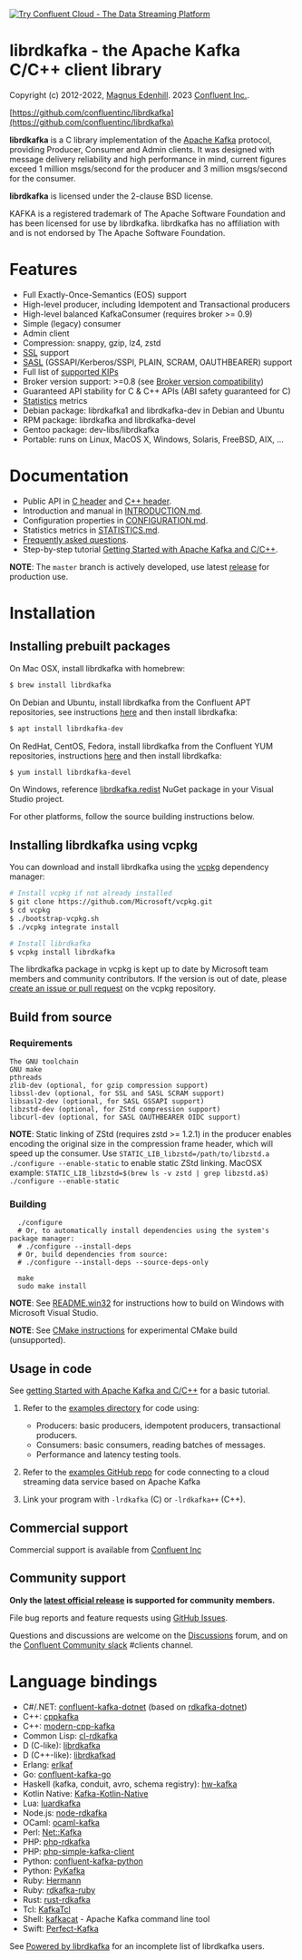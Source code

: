 [![Try Confluent Cloud - The Data Streaming Platform](https://images.ctfassets.net/8vofjvai1hpv/10bgcSfn5MzmvS4nNqr94J/af43dd2336e3f9e0c0ca4feef4398f6f/confluent-banner-v2.svg)](https://confluent.cloud/signup?utm_source=github&utm_medium=banner&utm_campaign=oss-repos&utm_term=librdkafka)

librdkafka - the Apache Kafka C/C++ client library
==================================================

Copyright (c) 2012-2022, [Magnus Edenhill](http://www.edenhill.se/).
              2023 [Confluent Inc.](https://www.confluent.io/).

[https://github.com/confluentinc/librdkafka](https://github.com/confluentinc/librdkafka)

**librdkafka** is a C library implementation of the
[Apache Kafka](https://kafka.apache.org/) protocol, providing Producer, Consumer
and Admin clients. It was designed with message delivery reliability
and high performance in mind, current figures exceed 1 million msgs/second for
the producer and 3 million msgs/second for the consumer.

**librdkafka** is licensed under the 2-clause BSD license.

KAFKA is a registered trademark of The Apache Software Foundation and
has been licensed for use by librdkafka. librdkafka has no
affiliation with and is not endorsed by The Apache Software Foundation.


# Features #
  * Full Exactly-Once-Semantics (EOS) support
  * High-level producer, including Idempotent and Transactional producers
  * High-level balanced KafkaConsumer (requires broker >= 0.9)
  * Simple (legacy) consumer
  * Admin client
  * Compression: snappy, gzip, lz4, zstd
  * [SSL](https://github.com/confluentinc/librdkafka/wiki/Using-SSL-with-librdkafka) support
  * [SASL](https://github.com/confluentinc/librdkafka/wiki/Using-SASL-with-librdkafka) (GSSAPI/Kerberos/SSPI, PLAIN, SCRAM, OAUTHBEARER) support
  * Full list of [supported KIPs](INTRODUCTION.md#supported-kips)
  * Broker version support: >=0.8 (see [Broker version compatibility](INTRODUCTION.md#broker-version-compatibility))
  * Guaranteed API stability for C & C++ APIs (ABI safety guaranteed for C)
  * [Statistics](STATISTICS.md) metrics
  * Debian package: librdkafka1 and librdkafka-dev in Debian and Ubuntu
  * RPM package: librdkafka and librdkafka-devel
  * Gentoo package: dev-libs/librdkafka
  * Portable: runs on Linux, MacOS X, Windows, Solaris, FreeBSD, AIX, ...

# Documentation

 * Public API in [C header](src/rdkafka.h) and [C++ header](src-cpp/rdkafkacpp.h).
 * Introduction and manual in [INTRODUCTION.md](https://github.com/confluentinc/librdkafka/blob/master/INTRODUCTION.md).
 * Configuration properties in
[CONFIGURATION.md](https://github.com/confluentinc/librdkafka/blob/master/CONFIGURATION.md).
 * Statistics metrics in [STATISTICS.md](https://github.com/confluentinc/librdkafka/blob/master/STATISTICS.md).
 * [Frequently asked questions](https://github.com/confluentinc/librdkafka/wiki).
 * Step-by-step tutorial [Getting Started with Apache Kafka and C/C++](https://developer.confluent.io/get-started/c/).

**NOTE**: The `master` branch is actively developed, use latest [release](https://github.com/confluentinc/librdkafka/releases) for production use.


# Installation

## Installing prebuilt packages

On Mac OSX, install librdkafka with homebrew:

```bash
$ brew install librdkafka
```

On Debian and Ubuntu, install librdkafka from the Confluent APT repositories,
see instructions [here](https://docs.confluent.io/current/installation/installing_cp/deb-ubuntu.html#get-the-software) and then install librdkafka:

 ```bash
 $ apt install librdkafka-dev
 ```

On RedHat, CentOS, Fedora, install librdkafka from the Confluent YUM repositories,
instructions [here](https://docs.confluent.io/current/installation/installing_cp/rhel-centos.html#get-the-software) and then install librdkafka:

```bash
$ yum install librdkafka-devel
```

On Windows, reference [librdkafka.redist](https://www.nuget.org/packages/librdkafka.redist/) NuGet package in your Visual Studio project.


For other platforms, follow the source building instructions below.


## Installing librdkafka using vcpkg

You can download and install librdkafka using the [vcpkg](https://github.com/Microsoft/vcpkg) dependency manager:

```bash
# Install vcpkg if not already installed
$ git clone https://github.com/Microsoft/vcpkg.git
$ cd vcpkg
$ ./bootstrap-vcpkg.sh
$ ./vcpkg integrate install

# Install librdkafka
$ vcpkg install librdkafka
```

The librdkafka package in vcpkg is kept up to date by Microsoft team members and community contributors.
If the version is out of date, please [create an issue or pull request](https://github.com/Microsoft/vcpkg) on the vcpkg repository.


## Build from source

### Requirements
	The GNU toolchain
	GNU make
   	pthreads
	zlib-dev (optional, for gzip compression support)
	libssl-dev (optional, for SSL and SASL SCRAM support)
	libsasl2-dev (optional, for SASL GSSAPI support)
	libzstd-dev (optional, for ZStd compression support)
	libcurl-dev (optional, for SASL OAUTHBEARER OIDC support)

**NOTE**: Static linking of ZStd (requires zstd >= 1.2.1) in the producer
          enables encoding the original size in the compression frame header,
          which will speed up the consumer.
          Use `STATIC_LIB_libzstd=/path/to/libzstd.a ./configure --enable-static`
          to enable static ZStd linking.
          MacOSX example:
          `STATIC_LIB_libzstd=$(brew ls -v zstd | grep libzstd.a$) ./configure --enable-static`


### Building

      ./configure
      # Or, to automatically install dependencies using the system's package manager:
      # ./configure --install-deps
      # Or, build dependencies from source:
      # ./configure --install-deps --source-deps-only

      make
      sudo make install


**NOTE**: See [README.win32](README.win32) for instructions how to build
          on Windows with Microsoft Visual Studio.

**NOTE**: See [CMake instructions](packaging/cmake/README.md) for experimental
          CMake build (unsupported).


## Usage in code

See [getting Started with Apache Kafka and C/C++](https://developer.confluent.io/get-started/c/) for a basic tutorial.

1. Refer to the [examples directory](examples/) for code using:

    * Producers: basic producers, idempotent producers, transactional producers.
    * Consumers: basic consumers, reading batches of messages.
    * Performance and latency testing tools.

2. Refer to the [examples GitHub repo](https://github.com/confluentinc/examples/tree/master/clients/cloud/c) for code connecting to a cloud streaming data service based on Apache Kafka

3. Link your program with `-lrdkafka` (C) or `-lrdkafka++` (C++).


## Commercial support

Commercial support is available from [Confluent Inc](https://www.confluent.io/)


## Community support

**Only the [latest official release](https://github.com/confluentinc/librdkafka/releases) is supported for community members.**

File bug reports and feature requests using [GitHub Issues](https://github.com/confluentinc/librdkafka/issues).

Questions and discussions are welcome on the [Discussions](https://github.com/confluentinc/librdkafka/discussions) forum, and on the [Confluent Community slack](https://launchpass.com/confluentcommunity) #clients channel.


# Language bindings #

  * C#/.NET: [confluent-kafka-dotnet](https://github.com/confluentinc/confluent-kafka-dotnet) (based on [rdkafka-dotnet](https://github.com/ah-/rdkafka-dotnet))
  * C++: [cppkafka](https://github.com/mfontanini/cppkafka)
  * C++: [modern-cpp-kafka](https://github.com/Morgan-Stanley/modern-cpp-kafka)
  * Common Lisp: [cl-rdkafka](https://github.com/SahilKang/cl-rdkafka)
  * D (C-like): [librdkafka](https://github.com/DlangApache/librdkafka/)
  * D (C++-like): [librdkafkad](https://github.com/tamediadigital/librdkafka-d)
  * Erlang: [erlkaf](https://github.com/silviucpp/erlkaf)
  * Go: [confluent-kafka-go](https://github.com/confluentinc/confluent-kafka-go)
  * Haskell (kafka, conduit, avro, schema registry): [hw-kafka](https://github.com/haskell-works/hw-kafka)
  * Kotlin Native: [Kafka-Kotlin-Native](https://github.com/icemachined/kafka-kotlin-native)
  * Lua: [luardkafka](https://github.com/mistsv/luardkafka)
  * Node.js: [node-rdkafka](https://github.com/Blizzard/node-rdkafka)
  * OCaml: [ocaml-kafka](https://github.com/didier-wenzek/ocaml-kafka)
  * Perl: [Net::Kafka](https://github.com/bookingcom/perl-Net-Kafka)
  * PHP: [php-rdkafka](https://github.com/arnaud-lb/php-rdkafka)
  * PHP: [php-simple-kafka-client](https://github.com/php-kafka/php-simple-kafka-client)
  * Python: [confluent-kafka-python](https://github.com/confluentinc/confluent-kafka-python)
  * Python: [PyKafka](https://github.com/Parsely/pykafka)
  * Ruby: [Hermann](https://github.com/reiseburo/hermann)
  * Ruby: [rdkafka-ruby](https://github.com/appsignal/rdkafka-ruby)
  * Rust: [rust-rdkafka](https://github.com/fede1024/rust-rdkafka)
  * Tcl: [KafkaTcl](https://github.com/flightaware/kafkatcl)
  * Shell: [kafkacat](https://github.com/edenhill/kafkacat) - Apache Kafka command line tool
  * Swift: [Perfect-Kafka](https://github.com/PerfectlySoft/Perfect-Kafka)


See [Powered by librdkafka](https://github.com/confluentinc/librdkafka/wiki/Powered-by-librdkafka) for an incomplete list of librdkafka users.
